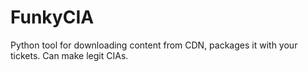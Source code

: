 # FunkyCIA
Python tool for downloading content from CDN, packages it with your tickets. Can make legit CIAs.
